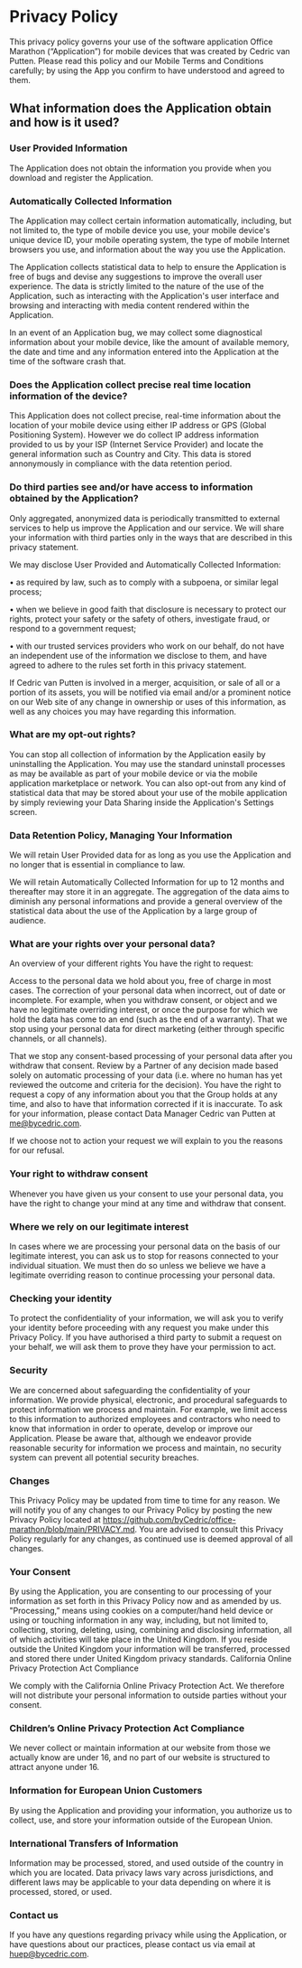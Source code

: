 # Privacy Policy

This privacy policy governs your use of the software application Office Marathon (“Application”) for mobile devices that was created by Cedric van Putten. Please read this policy and our Mobile Terms and Conditions carefully; by using the App you confirm to have understood and agreed to them.

## What information does the Application obtain and how is it used?

### User Provided Information

The Application does not obtain the information you provide when you download and register the Application.

### Automatically Collected Information

The Application may collect certain information automatically, including, but not limited to, the type of mobile device you use, your mobile device's unique device ID, your mobile operating system, the type of mobile Internet browsers you use, and information about the way you use the Application.

The Application collects statistical data to help to ensure the Application is free of bugs and devise any suggestions to improve the overall user experience. The data is strictly limited to the nature of the use of the Application, such as interacting with the Application's user interface and browsing and interacting with media content rendered within the Application.

In an event of an Application bug, we may collect some diagnostical information about your mobile device, like the amount of available memory, the date and time and any information entered into the Application at the time of the software crash that.

### Does the Application collect precise real time location information of the device?

This Application does not collect precise, real-time information about the location of your mobile device using either IP address or GPS (Global Positioning System). However we do collect IP address information provided to us by your ISP (Internet Service Provider) and locate the general information such as Country and City. This data is stored annonymously in compliance with the data retention period.

### Do third parties see and/or have access to information obtained by the Application?

Only aggregated, anonymized data is periodically transmitted to external services to help us improve the Application and our service. We will share your information with third parties only in the ways that are described in this privacy statement.

We may disclose User Provided and Automatically Collected Information:

• as required by law, such as to comply with a subpoena, or similar legal process;

• when we believe in good faith that disclosure is necessary to protect our rights, protect your safety or the safety of others, investigate fraud, or respond to a government request;

• with our trusted services providers who work on our behalf, do not have an independent use of the information we disclose to them, and have agreed to adhere to the rules set forth in this privacy statement.

If Cedric van Putten is involved in a merger, acquisition, or sale of all or a portion of its assets, you will be notified via email and/or a prominent notice on our Web site of any change in ownership or uses of this information, as well as any choices you may have regarding this information.

### What are my opt-out rights?

You can stop all collection of information by the Application easily by uninstalling the Application. You may use the standard uninstall processes as may be available as part of your mobile device or via the mobile application marketplace or network. You can also opt-out from any kind of statistical data that may be stored about your use of the mobile application by simply reviewing your Data Sharing inside the Application's Settings screen.

### Data Retention Policy, Managing Your Information

We will retain User Provided data for as long as you use the Application and no longer that is essential in compliance to law.

We will retain Automatically Collected Information for up to 12 months and thereafter may store it in an aggregate. The aggregation of the data aims to diminish any personal informations and provide a general overview of the statistical data about the use of the Application by a large group of audience.

### What are your rights over your personal data?

An overview of your different rights
You have the right to request:

Access to the personal data we hold about you, free of charge in most cases. The correction of your personal data when incorrect, out of date or incomplete. For example, when you withdraw consent, or object and we have no legitimate overriding interest, or once the purpose for which we hold the data has come to an end (such as the end of a warranty). That we stop using your personal data for direct marketing (either through specific channels, or all channels).

That we stop any consent-based processing of your personal data after you withdraw that consent. Review by a Partner of any decision made based solely on automatic processing of your data (i.e. where no human has yet reviewed the outcome and criteria for the decision). You have the right to request a copy of any information about you that the Group holds at any time, and also to have that information corrected if it is inaccurate. To ask for your information, please contact Data Manager Cedric van Putten at me@bycedric.com.

If we choose not to action your request we will explain to you the reasons for our refusal.

### Your right to withdraw consent

Whenever you have given us your consent to use your personal data, you have the right to change your mind at any time and withdraw that consent.

### Where we rely on our legitimate interest

In cases where we are processing your personal data on the basis of our legitimate interest, you can ask us to stop for reasons connected to your individual situation. We must then do so unless we believe we have a legitimate overriding reason to continue processing your personal data.

### Checking your identity

To protect the confidentiality of your information, we will ask you to verify your identity before proceeding with any request you make under this Privacy Policy. If you have authorised a third party to submit a request on your behalf, we will ask them to prove they have your permission to act.

### Security

We are concerned about safeguarding the confidentiality of your information. We provide physical, electronic, and procedural safeguards to protect information we process and maintain. For example, we limit access to this information to authorized employees and contractors who need to know that information in order to operate, develop or improve our Application. Please be aware that, although we endeavor provide reasonable security for information we process and maintain, no security system can prevent all potential security breaches.

### Changes

This Privacy Policy may be updated from time to time for any reason. We will notify you of any changes to our Privacy Policy by posting the new Privacy Policy located at https://github.com/byCedric/office-marathon/blob/main/PRIVACY.md. You are advised to consult this Privacy Policy regularly for any changes, as continued use is deemed approval of all changes.

### Your Consent

By using the Application, you are consenting to our processing of your information as set forth in this Privacy Policy now and as amended by us. "Processing,” means using cookies on a computer/hand held device or using or touching information in any way, including, but not limited to, collecting, storing, deleting, using, combining and disclosing information, all of which activities will take place in the United Kingdom. If you reside outside the United Kingdom your information will be transferred, processed and stored there under United Kingdom privacy standards.
California Online Privacy Protection Act Compliance

We comply with the California Online Privacy Protection Act. We therefore will not distribute your personal information to outside parties without your consent.

### Children’s Online Privacy Protection Act Compliance

We never collect or maintain information at our website from those we actually know are under 16, and no part of our website is structured to attract anyone under 16.

### Information for European Union Customers
By using the Application and providing your information, you authorize us to collect, use, and store your information outside of the European Union.

### International Transfers of Information

Information may be processed, stored, and used outside of the country in which you are located. Data privacy laws vary across jurisdictions, and different laws may be applicable to your data depending on where it is processed, stored, or used.

### Contact us

If you have any questions regarding privacy while using the Application, or have questions about our practices, please contact us via email at huep@bycedric.com.
